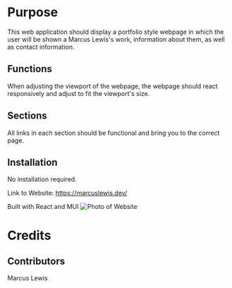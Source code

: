 # Purpose

This web application should display a portfolio style webpage in which the user will be shown a Marcus Lewis's work, information about them, as well as contact information.

## Functions

When adjusting the viewport of the webpage, the webpage should react responsively and adjust to fit the viewport's size.

## Sections

All links in each section should be functional and bring you to the correct page.

## Installation

No installation required.

Link to Website: https://marcuslewis.dev/

Built with React and MUI
![Photo of Website](https://i.imgur.com/Ya6OuQx.png)

# Credits

## Contributors

Marcus Lewis
